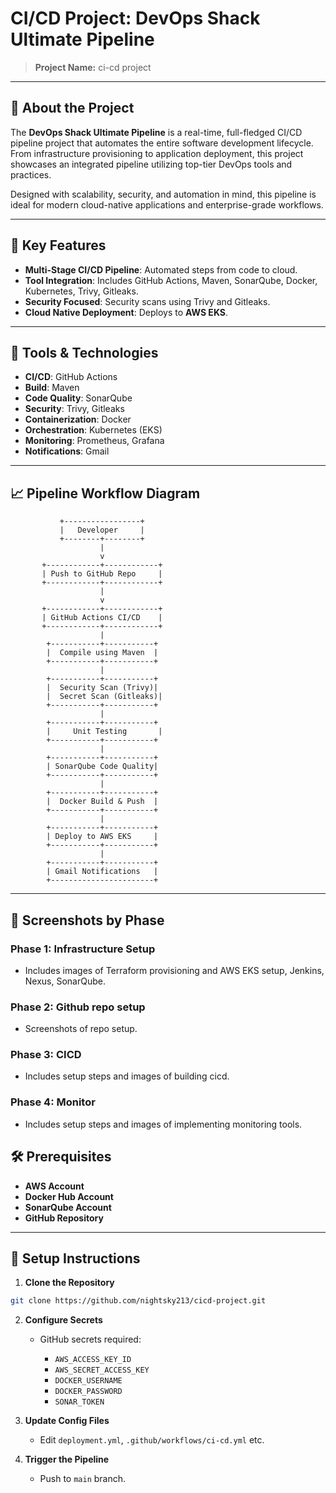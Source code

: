 # CI/CD Project: DevOps Shack Ultimate Pipeline

> **Project Name:** ci-cd project

---

## 🚀 About the Project

The **DevOps Shack Ultimate Pipeline** is a real-time, full-fledged CI/CD pipeline project that automates the entire software development lifecycle. From infrastructure provisioning to application deployment, this project showcases an integrated pipeline utilizing top-tier DevOps tools and practices.

Designed with scalability, security, and automation in mind, this pipeline is ideal for modern cloud-native applications and enterprise-grade workflows.

---

## 🧰 Key Features

* **Multi-Stage CI/CD Pipeline**: Automated steps from code to cloud.
* **Tool Integration**: Includes GitHub Actions, Maven, SonarQube, Docker, Kubernetes, Trivy, Gitleaks.
* **Security Focused**: Security scans using Trivy and Gitleaks.
* **Cloud Native Deployment**: Deploys to **AWS EKS**.


---

## 🔧 Tools & Technologies

* **CI/CD**: GitHub Actions
* **Build**: Maven
* **Code Quality**: SonarQube
* **Security**: Trivy, Gitleaks
* **Containerization**: Docker
* **Orchestration**: Kubernetes (EKS)
* **Monitoring**: Prometheus, Grafana
* **Notifications**: Gmail

---

## 📈 Pipeline Workflow Diagram

```
           +-----------------+
           |   Developer     |
           +--------+--------+
                    |
                    v
       +------------+------------+
       | Push to GitHub Repo     |
       +------------+------------+
                    |
                    v
       +------------+------------+
       | GitHub Actions CI/CD    |
       +------------+------------+
                    |
        +-----------+-----------+
        |  Compile using Maven  |
        +-----------+-----------+
                    |
        +-----------+-----------+
        |  Security Scan (Trivy)|
        |  Secret Scan (Gitleaks)|
        +-----------+-----------+
                    |
        +-----------+-----------+
        |     Unit Testing       |
        +-----------+-----------+
                    |
        +-----------+-----------+
        | SonarQube Code Quality|
        +-----------+-----------+
                    |
        +-----------+-----------+
        |  Docker Build & Push  |
        +-----------+-----------+
                    |
        +-----------+-----------+
        | Deploy to AWS EKS     |
        +-----------+-----------+
                    |
        +-----------+-----------+
        | Gmail Notifications   |
        +-----------------------+
```

---

## 📸 Screenshots by Phase

### Phase 1: Infrastructure Setup

* Includes images of Terraform provisioning and AWS EKS setup, Jenkins, Nexus, SonarQube.

### Phase 2: Github repo setup

* Screenshots of repo setup.

### Phase 3: CICD

* Includes setup steps and images of building cicd.

### Phase 4: Monitor

* Includes setup steps and images of implementing monitoring tools.


## 🛠️ Prerequisites

* **AWS Account**
* **Docker Hub Account**
* **SonarQube Account**
* **GitHub Repository**

---

## 🦖 Setup Instructions

1. **Clone the Repository**

```bash
git clone https://github.com/nightsky213/cicd-project.git
```

2. **Configure Secrets**

   * GitHub secrets required:

     * `AWS_ACCESS_KEY_ID`
     * `AWS_SECRET_ACCESS_KEY`
     * `DOCKER_USERNAME`
     * `DOCKER_PASSWORD`
     * `SONAR_TOKEN`
    

3. **Update Config Files**

   * Edit `deployment.yml`, `.github/workflows/ci-cd.yml` etc.

4. **Trigger the Pipeline**

   * Push to `main` branch.


